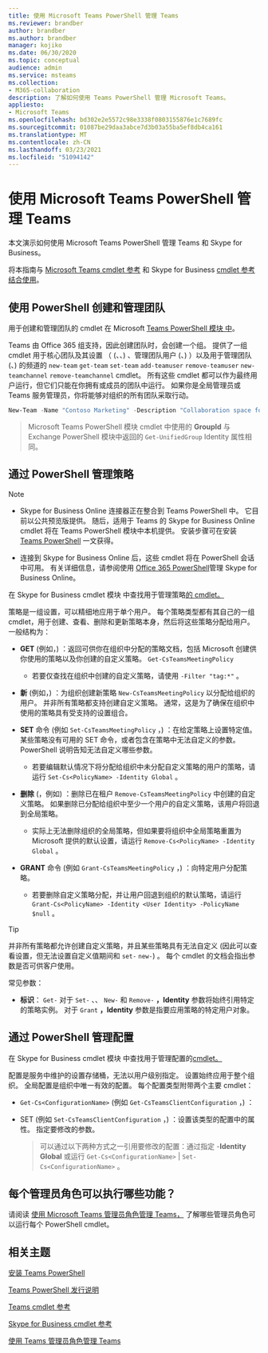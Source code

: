 ```yaml
---
title: 使用 Microsoft Teams PowerShell 管理 Teams
ms.reviewer: brandber
author: brandber
ms.author: brandber
manager: kojiko
ms.date: 06/30/2020
ms.topic: conceptual
audience: admin
ms.service: msteams
ms.collection:
- M365-collaboration
description: 了解如何使用 Teams PowerShell 管理 Microsoft Teams。
appliesto:
- Microsoft Teams
ms.openlocfilehash: bd302e2e5572c98e3338f0803155876e1c7689fc
ms.sourcegitcommit: 01087be29daa3abce7d3b03a55ba5ef8db4ca161
ms.translationtype: MT
ms.contentlocale: zh-CN
ms.lasthandoff: 03/23/2021
ms.locfileid: "51094142"
---
```

# <a name="manage-teams-with-microsoft-teams-powershell"></a>使用 Microsoft Teams PowerShell 管理 Teams

本文演示如何使用 Microsoft Teams PowerShell 管理 Teams 和 Skype for Business。 

将本指南与 [Microsoft Teams cmdlet 参考](/powershell/teams/?view=teams-ps) 和 Skype for Business [cmdlet 参考结合使用](/powershell/skype/intro?view=skype-ps)。

## <a name="create-and-manage-teams-using-powershell"></a>使用 PowerShell 创建和管理团队

用于创建和管理团队的 cmdlet 在 Microsoft [Teams PowerShell 模块 中](https://www.powershellgallery.com/packages/MicrosoftTeams/)。

Teams 由 Office 365 组支持，因此创建团队时，会创建一个组。 提供了一组 cmdlet 用于核心团队及其设置 （ (、、) 、管理团队用户 (、) ）以及用于管理团队 (、) 的频道的 ``new-team`` ``get-team``  ``set-team`` ``add-teamuser`` ``remove-teamuser`` ``new-teamchannel`` ``remove-teamchannel`` cmdlet。 所有这些 cmdlet 都可以作为最终用户运行，但它们只能在你拥有或成员的团队中运行。 如果你是全局管理员或 Teams 服务管理员，你将能够对组织的所有团队采取行动。

```powershell
New-Team -Name "Contoso Marketing" -Description "Collaboration space for Contoso's Marketing department"
```

> Microsoft Teams PowerShell 模块 cmdlet 中使用的 **GroupId** 与Exchange PowerShell 模块中返回的 ``Get-UnifiedGroup`` Identity 属性相同。

## <a name="manage-policies-via-powershell"></a>通过 PowerShell 管理策略

> [!NOTE]
> - Skype for Business Online 连接器正在整合到 Teams PowerShell 中。 它目前以公共预览版提供。 随后，适用于 Teams 的 Skype for Business Online cmdlet 将在 Teams PowerShell 模块中本机提供。 安装步骤可在安装 [Teams PowerShell](teams-powershell-install.md) 一文获得。
>
> - 连接到 Skype for Business Online 后，这些 cmdlet 将在 PowerShell 会话中可用。 有关详细信息，请参阅使用 [Office 365 PowerShell](/office365/enterprise/powershell/manage-skype-for-business-online-with-office-365-powershell)管理 Skype for Business Online。

在 Skype for Business cmdlet 模块 中查找用于管理策略[的 cmdlet。](/microsoft-365/enterprise/manage-skype-for-business-online-with-microsoft-365-powershell)

策略是一组设置，可以精细地应用于单个用户。 每个策略类型都有其自己的一组 cmdlet，用于创建、查看、删除和更新策略本身，然后将这些策略分配给用户。 一般结构为：

- **GET** (例如，) ：返回可供你在组织中分配的策略文档，包括 Microsoft 创建供你使用的策略以及你创建的自定义策略。 ``Get-CsTeamsMeetingPolicy``
   - 若要仅查找在组织中创建的自定义策略，请使用 ``-Filter "tag:*"`` 。

- **新** (例如，) ：为组织创建新策略 ``New-CsTeamsMeetingPolicy`` 以分配给组织的用户。 并非所有策略都支持创建自定义策略。 通常，这是为了确保在组织中使用的策略具有受支持的设置组合。

- **SET** 命令 (例如 ``Set-CsTeamsMeetingPolicy`` ，) ：在给定策略上设置特定值。 某些策略没有可用的 SET 命令，或者包含在策略中无法自定义的参数。 PowerShell 说明告知无法自定义哪些参数。 
   - 若要编辑默认情况下将分配给组织中未分配自定义策略的用户的策略，请运行 ``Set-Cs<PolicyName> -Identity Global`` 。

- **删除** (，例如) ：删除已在租户 ``Remove-CsTeamsMeetingPolicy`` 中创建的自定义策略。 如果删除已分配给组织中至少一个用户的自定义策略，该用户将回退到全局策略。
   - 实际上无法删除组织的全局策略，但如果要将组织中全局策略重置为 Microsoft 提供的默认设置，请运行 ``Remove-Cs<PolicyName> -Identity Global`` 。

- **GRANT** 命令 (例如 ``Grant-CsTeamsMeetingPolicy`` ，) ：向特定用户分配策略。
   - 若要删除自定义策略分配，并让用户回退到组织的默认策略，请运行 ``Grant-Cs<PolicyName> -Identity <User Identity> -PolicyName $null`` 。

> [!TIP]
> 并非所有策略都允许创建自定义策略，并且某些策略具有无法自定义 (因此可以查看设置，但无法设置自定义值期间和 ``set-`` ``new-``) 。 每个 cmdlet 的文档会指出参数是否可供客户使用。

常见参数：

- **标识**： ``Get-`` 对于 ``Set-`` 、、 ``New-`` 和 ``Remove-`` **，Identity** 参数将始终引用特定的策略实例。 对于 ``Grant`` **，Identity** 参数是指要应用策略的特定用户对象。

## <a name="manage-configurations-via-powershell"></a>通过 PowerShell 管理配置

在 Skype for Business cmdlet 模块 中查找用于管理配置的[cmdlet。](/microsoft-365/enterprise/manage-skype-for-business-online-with-microsoft-365-powershell)

配置是服务中维护的设置存储桶，无法以用户级别指定。 设置始终应用于整个组织。 全局配置是组织中唯一有效的配置。 每个配置类型附带两个主要 cmdlet：

- ``Get-Cs<ConfigurationName>`` (例如 ``Get-CsTeamsClientConfiguration`` ，) ：

- SET (例如 ``Set-CsTeamsClientConfiguration`` ，) ：设置该类型的配置中的属性。 指定要修改的参数。
   > 可以通过以下两种方式之一引用要修改的配置：通过指定 -**Identity Global** 或运行 ``Get-Cs<ConfigurationName>``  |  ``Set-Cs<ConfigurationName>`` 。

## <a name="what-can-each-admin-role-do"></a>每个管理员角色可以执行哪些功能？

请阅读 [使用 Microsoft Teams 管理员角色管理 Teams，](using-admin-roles.md) 了解哪些管理员角色可以运行每个 PowerShell cmdlet。

## <a name="related-topics"></a>相关主题

[安装 Teams PowerShell](teams-powershell-install.md)

[Teams PowerShell 发行说明](teams-powershell-release-notes.md)

[Teams cmdlet 参考](/powershell/teams/?view=teams-ps)

[Skype for Business cmdlet 参考](/powershell/skype/intro?view=skype-ps)

[使用 Teams 管理员角色管理 Teams](using-admin-roles.md)